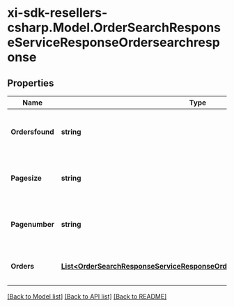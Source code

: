 # xi-sdk-resellers-csharp.Model.OrderSearchResponseServiceResponseOrdersearchresponse

## Properties

Name | Type | Description | Notes
------------ | ------------- | ------------- | -------------
**Ordersfound** | **string** | Number of records found in the search result | 
**Pagesize** | **string** | The submitted pagesize, default is 25 | [optional] 
**Pagenumber** | **string** | The submitted pager number, default is 1 | [optional] 
**Orders** | [**List&lt;OrderSearchResponseServiceResponseOrdersearchresponseOrdersInner&gt;**](OrderSearchResponseServiceResponseOrdersearchresponseOrdersInner.md) | An array of orders in the search result | [optional] 

[[Back to Model list]](../README.md#documentation-for-models) [[Back to API list]](../README.md#documentation-for-api-endpoints) [[Back to README]](../README.md)

